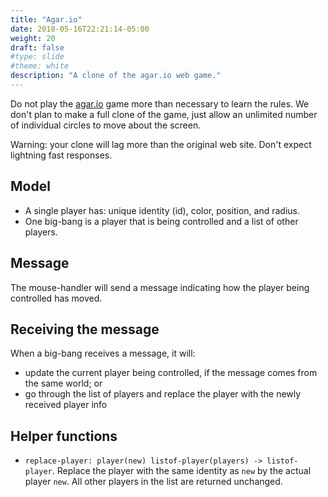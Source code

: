 ```yaml
---
title: "Agar.io"
date: 2018-05-16T22:21:14-05:00
weight: 20
draft: false
#type: slide
#theme: white
description: "A clone of the agar.io web game."
---
```


Do not play the [agar.io](http://agar.io/) game more than necessary to learn the rules. We don't plan to make a full clone of the game, just allow an unlimited number of individual circles to move about the screen.

Warning: your clone will lag more than the original web site. Don't expect lightning fast responses.

## Model

* A single player has: unique identity (id), color, position, and radius.
* One big-bang is a player that is being controlled and a list of other players.

## Message 

The mouse-handler will send a message indicating how the player being controlled has moved. 

## Receiving the message

When a big-bang receives a message, it will:

- update the current player being controlled, if the message comes from the same world; or
- go through the list of players and replace the player with the newly received player info

## Helper functions

* `replace-player: player(new) listof-player(players) -> listof-player`. Replace the player with the same identity as `new` by the actual player `new`. All other players in the list are returned unchanged.

